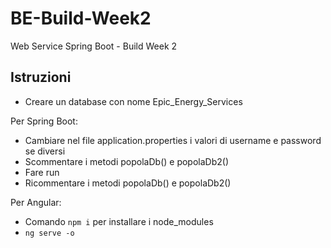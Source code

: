 # BE-Build-Week2
Web Service Spring Boot - Build Week 2


## Istruzioni
- Creare un database con nome Epic_Energy_Services

Per Spring Boot:
- Cambiare nel file application.properties i valori di username e password se diversi
- Scommentare i metodi popolaDb() e popolaDb2()
- Fare run
- Ricommentare i metodi popolaDb() e popolaDb2()

Per Angular:
- Comando <code>npm i</code> per installare i node_modules
- <code>ng serve -o</code>
